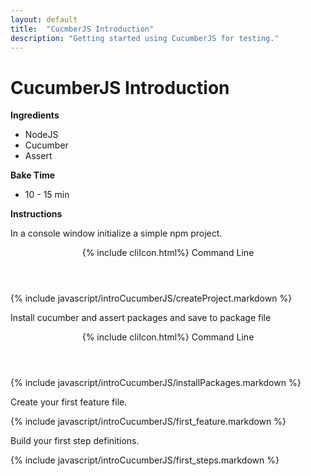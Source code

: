 ```yaml
---
layout: default
title:  "CucmberJS Introduction"
description: "Getting started using CucumberJS for testing."
---
```

# CucumberJS Introduction

**Ingredients**

* NodeJS
* Cucumber
* Assert


**Bake Time**

* 10 - 15 min

**Instructions**

In a console window initialize a simple npm project.

<header class="cm1 w3-grey">
  {% include cliIcon.html%}
  Command Line
</header>

{% include javascript/introCucumberJS/createProject.markdown %}

Install cucumber and assert packages and save to package file

<header class="cm1 w3-grey">
  {% include cliIcon.html%}
  Command Line
</header>

{% include javascript/introCucumberJS/installPackages.markdown %}

Create your first feature file.

{% include javascript/introCucumberJS/first_feature.markdown %}

Build your first step definitions.

{% include javascript/introCucumberJS/first_steps.markdown %}

